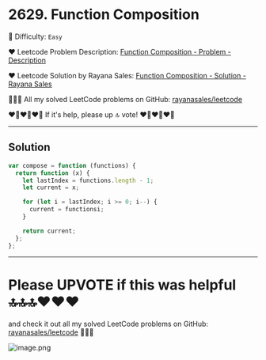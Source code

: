 # 2629. Function Composition

🌱 Difficulty: `Easy`

❤️ Leetcode Problem Description: [Function Composition - Problem - Description](https://leetcode.com/problems/function-composition/description/)

❤️ Leetcode Solution by Rayana Sales: [Function Composition - Solution - Rayana Sales](https://leetcode.com/problems/function-composition/solutions/5733917/the-easiest-solution-simple-to-understand-javascript-solution/)

💁🏻‍♀️ All my solved LeetCode problems on GitHub: [rayanasales/leetcode](https://github.com/rayanasales/leetcode)

❤️‍🔥❤️‍🔥❤️‍🔥 If it's help, please up 🔝 vote! ❤️‍🔥❤️‍🔥❤️‍🔥

---

## Solution

```javascript []
var compose = function (functions) {
  return function (x) {
    let lastIndex = functions.length - 1;
    let current = x;

    for (let i = lastIndex; i >= 0; i--) {
      current = functionsi;
    }

    return current;
  };
};
```

---

# Please UPVOTE if this was helpful 🔝🔝🔝❤️❤️❤️

and check it out all my solved LeetCode problems on GitHub: [rayanasales/leetcode](https://github.com/rayanasales/leetcode) 🤙😚🤘

![image.png](https://assets.leetcode.com/users/images/57bce3b1-56e2-4c20-9cdf-b61fef26b93b_1725494158.6252415.png)
